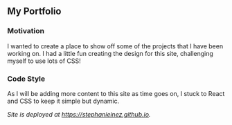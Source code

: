 ## My Portfolio

### Motivation

I wanted to create a place to show off some of the projects that I have been working on. I had a little fun creating the design for this site, challenging myself to use lots of CSS!

### Code Style

As I will be adding more content to this site as time goes on, I stuck to React and CSS to keep it simple but dynamic.

_Site is deployed at https://stephanieinez.github.io._

